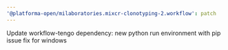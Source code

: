 ```yaml
---
'@platforma-open/milaboratories.mixcr-clonotyping-2.workflow': patch
---
```


Update workflow-tengo dependency: new python run environment with pip issue fix for windows
